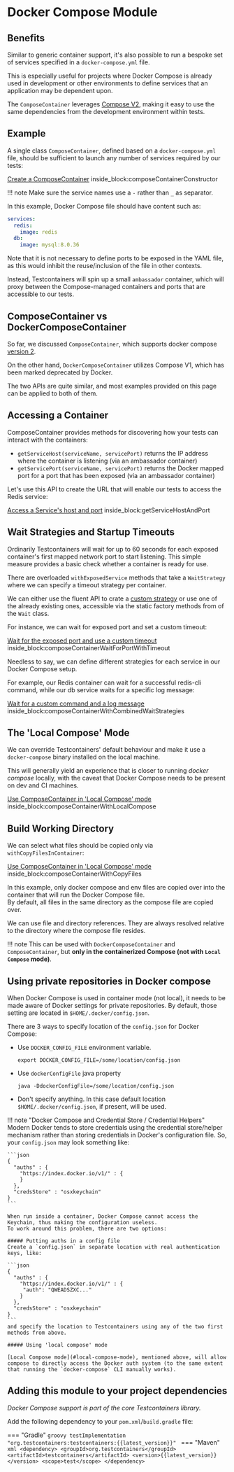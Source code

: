 # Docker Compose Module

## Benefits

Similar to generic container support, it's also possible to run a bespoke set of services specified in a 
`docker-compose.yml` file. 

This is especially useful for projects where Docker Compose is already used in development 
or other environments to define services that an application may be dependent upon.

The `ComposeContainer` leverages [Compose V2](https://www.docker.com/blog/announcing-compose-v2-general-availability/),
making it easy to use the same dependencies from the development environment within tests.

## Example

A single class `ComposeContainer`, defined based on a `docker-compose.yml` file, 
should be sufficient to launch any number of services required by our tests:

<!--codeinclude-->
[Create a ComposeContainer](../../core/src/test/java/org/testcontainers/junit/ComposeContainerTest.java) inside_block:composeContainerConstructor
<!--/codeinclude-->

!!! note
    Make sure the service names use a `-` rather than `_` as separator.

In this example, Docker Compose file should have content such as:
```yaml
services:
  redis:
    image: redis
  db:
    image: mysql:8.0.36
```

Note that it is not necessary to define ports to be exposed in the YAML file, 
as this would inhibit the reuse/inclusion of the file in other contexts.

Instead, Testcontainers will spin up a small `ambassador` container, 
which will proxy between the Compose-managed containers and ports that are accessible to our tests. 

## ComposeContainer vs DockerComposeContainer 

So far, we discussed `ComposeContainer`, which supports docker compose [version 2](https://www.docker.com/blog/announcing-compose-v2-general-availability/). 

On the other hand, `DockerComposeContainer` utilizes Compose V1, which has been marked deprecated by Docker.

The two APIs are quite similar, and most examples provided on this page can be applied to both of them.

## Accessing a Container

ComposeContainer provides methods for discovering how your tests can interact with the containers:

* `getServiceHost(serviceName, servicePort)` returns the IP address where the container is listening (via an ambassador
    container)
* `getServicePort(serviceName, servicePort)` returns the Docker mapped port for a port that has been exposed (via an
    ambassador container)

Let's use this API to create the URL that will enable our tests to access the Redis service:
<!--codeinclude-->
[Access a Service's host and port](../../core/src/test/java/org/testcontainers/junit/ComposeContainerTest.java) inside_block:getServiceHostAndPort
<!--/codeinclude-->

## Wait Strategies and Startup Timeouts
Ordinarily Testcontainers will wait for up to 60 seconds for each exposed container's first mapped network port to start listening.
This simple measure provides a basic check whether a container is ready for use.

There are overloaded `withExposedService` methods that take a `WaitStrategy` 
where we can specify a timeout strategy per container. 

We can either use the fluent API to crate a [custom strategy](../features/startup_and_waits.md) or use one of the already existing ones, 
accessible via the static factory methods from of the `Wait` class.

For instance, we can wait for exposed port and set a custom timeout:
<!--codeinclude-->
[Wait for the exposed port and use a custom timeout](../../core/src/test/java/org/testcontainers/junit/ComposeContainerWithWaitStrategies.java) inside_block:composeContainerWaitForPortWithTimeout
<!--/codeinclude-->

Needless to say, we can define different strategies for each service in our Docker Compose setup. 

For example, our Redis container can wait for a successful redis-cli command, 
while our db service waits for a specific log message:

<!--codeinclude-->
[Wait for a custom command and a log message](../../core/src/test/java/org/testcontainers/junit/ComposeContainerWithWaitStrategies.java) inside_block:composeContainerWithCombinedWaitStrategies
<!--/codeinclude-->



## The 'Local Compose' Mode

We can override Testcontainers' default behaviour and make it use a `docker-compose` binary installed on the local machine. 

This will generally yield an experience that is closer to running _docker compose_ locally, 
with the caveat that Docker Compose needs to be present on dev and CI machines.

<!--codeinclude-->
[Use ComposeContainer in 'Local Compose' mode](../../core/src/test/java/org/testcontainers/containers/ComposeProfilesOptionTest.java) inside_block:composeContainerWithLocalCompose
<!--/codeinclude-->

## Build Working Directory

We can select what files should be copied only via `withCopyFilesInContainer`:

<!--codeinclude-->
[Use ComposeContainer in 'Local Compose' mode](../../core/src/test/java/org/testcontainers/junit/ComposeContainerWithCopyFilesTest.java) inside_block:composeContainerWithCopyFiles
<!--/codeinclude-->

In this example, only docker compose and env files are copied over into the container that will run the Docker Compose file.  
By default, all files in the same directory as the compose file are copied over.

We can use file and directory references. 
They are always resolved relative to the directory where the compose file resides.

!!! note
    This can be used with `DockerComposeContainer` and `ComposeContainer`, but **only in the containerized Compose (not with `Local Compose` mode)**.

## Using private repositories in Docker compose
When Docker Compose is used in container mode (not local), it needs to be made aware of Docker
settings for private repositories. 
By default, those setting are located in `$HOME/.docker/config.json`. 

There are 3 ways to specify location of the `config.json` for Docker Compose:

* Use `DOCKER_CONFIG_FILE` environment variable. 

    `export DOCKER_CONFIG_FILE=/some/location/config.json`

* Use `dockerConfigFile` java property
    
    `java -DdockerConfigFile=/some/location/config.json`

* Don't specify anything. In this case default location `$HOME/.docker/config.json`, if present, will be used.

!!! note "Docker Compose and Credential Store / Credential Helpers"
    Modern Docker tends to store credentials using the credential store/helper mechanism rather than storing credentials in Docker's configuration file. So, your `config.json` may look something like:
    
    ```json
    {
      "auths" : {
        "https://index.docker.io/v1/" : {
        }
      },
      "credsStore" : "osxkeychain"
    }
    ```
    
    When run inside a container, Docker Compose cannot access the Keychain, thus making the configuration useless. 
    To work around this problem, there are two options:
    
    ##### Putting auths in a config file
    Create a `config.json` in separate location with real authentication keys, like:
    
    ```json
    {
      "auths" : {
        "https://index.docker.io/v1/" : {
         "auth": "QWEADSZXC..."
        }
      },
      "credsStore" : "osxkeychain"
    }
    ```
    and specify the location to Testcontainers using any of the two first methods from above.
    
    ##### Using 'local compose' mode
    
    [Local Compose mode](#local-compose-mode), mentioned above, will allow compose to directly access the Docker auth system (to the same extent that running the `docker-compose` CLI manually works).
    

## Adding this module to your project dependencies

*Docker Compose support is part of the core Testcontainers library.*

Add the following dependency to your `pom.xml`/`build.gradle` file:

=== "Gradle"
    ```groovy
    testImplementation "org.testcontainers:testcontainers:{{latest_version}}"
    ```
=== "Maven"
    ```xml
    <dependency>
        <groupId>org.testcontainers</groupId>
        <artifactId>testcontainers</artifactId>
        <version>{{latest_version}}</version>
        <scope>test</scope>
    </dependency>
    ```

